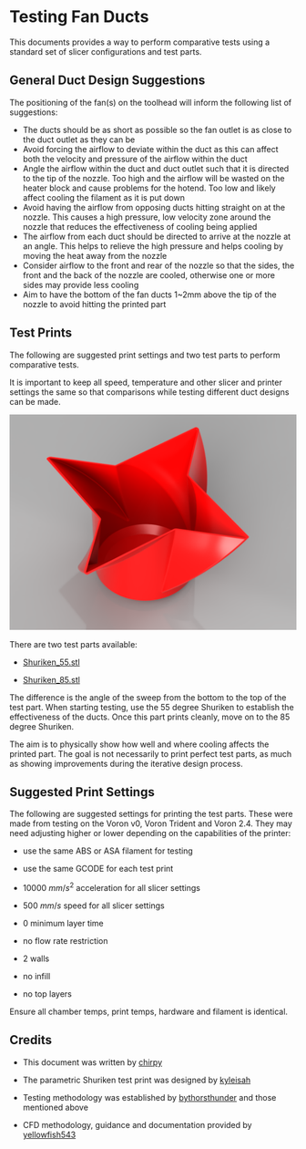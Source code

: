 # Testing Fan Ducts

This documents provides a way to perform comparative tests using a standard set of slicer configurations and test parts.

## General Duct Design Suggestions

The positioning of the fan(s) on the toolhead will inform the following list of suggestions:

- The ducts should be as short as possible so the fan outlet is as close to the duct outlet as they can be
- Avoid forcing the airflow to deviate within the duct as this can affect both the velocity and pressure of the airflow within the duct
- Angle the airflow within the duct and duct outlet such that it is directed to the tip of the nozzle. Too high and the airflow will be wasted on the heater block and cause problems for the hotend. Too low and likely affect cooling the filament as it is put down
- Avoid having the airflow from opposing ducts hitting straight on at the nozzle. This causes a high pressure, low velocity zone around the nozzle that reduces the effectiveness of cooling being applied
- The airflow from each duct should be directed to arrive at the nozzle at an angle. This helps to relieve the high pressure and helps cooling by moving the heat away from the nozzle
- Consider airflow to the front and rear of the nozzle so that the sides, the front and the back of the nozzle are cooled, otherwise one or more sides may provide less cooling
- Aim to have the bottom of the fan ducts 1~2mm above the tip of the nozzle to avoid hitting the printed part

## Test Prints

The following are suggested print settings and two test parts to perform comparative tests.

It is important to keep all speed, temperature and other slicer and printer settings the same so that comparisons while testing different duct designs can be made.

![](Shuriken.png)

There are two test parts available:

- [Shuriken_55.stl](Shuriken_55.stl)

- [Shuriken_85.stl](Shuriken_85.stl)

The difference is the angle of the sweep from the bottom to the top of the test part. When starting testing, use the 55 degree Shuriken to establish the effectiveness of the ducts. Once this part prints cleanly, move on to the 85 degree Shuriken.

The aim is to physically show how well and where cooling affects the printed part. The goal is not necessarily to print perfect test parts, as much as showing improvements during the iterative design process. 

## Suggested Print Settings

The following are suggested settings for printing the test parts. These were made from testing on the Voron v0, Voron Trident and Voron 2.4. They may need adjusting higher or lower depending on the capabilities of the printer:

- use the same ABS or ASA filament for testing

- use the same GCODE for each test print

- 10000 $mm/s^2$ acceleration for all slicer settings

- 500 $mm/s$ speed for all slicer settings

- 0 minimum layer time

- no flow rate restriction

- 2 walls

- no infill

- no top layers

Ensure all chamber temps, print temps, hardware and filament is identical.

## Credits

- This document was written by [chirpy](https://github.com/chirpy2605/voron)

- The parametric Shuriken test print was designed by [kyleisah](https://github.com/kyleisah)

- Testing methodology was established by [bythorsthunder](https://github.com/bythorsthunder) and those mentioned above

- CFD methodology, guidance and documentation provided by [yellowfish543](https://github.com/yellowfish543)
